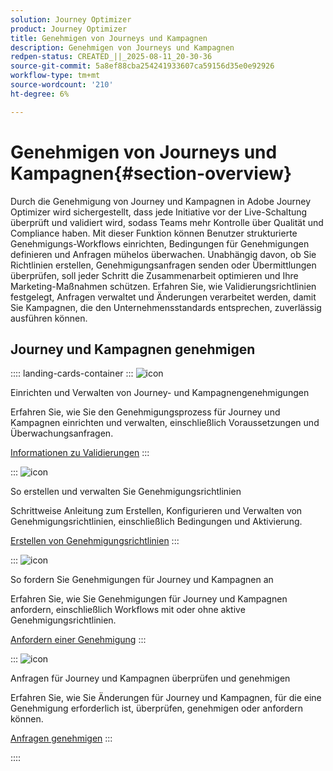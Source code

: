 ```yaml
---
solution: Journey Optimizer
product: Journey Optimizer
title: Genehmigen von Journeys und Kampagnen
description: Genehmigen von Journeys und Kampagnen
redpen-status: CREATED_||_2025-08-11_20-30-36
source-git-commit: 5a8ef88cba254241933607ca59156d35e0e92926
workflow-type: tm+mt
source-wordcount: '210'
ht-degree: 6%

---
```



# Genehmigen von Journeys und Kampagnen{#section-overview}

Durch die Genehmigung von Journey und Kampagnen in Adobe Journey Optimizer wird sichergestellt, dass jede Initiative vor der Live-Schaltung überprüft und validiert wird, sodass Teams mehr Kontrolle über Qualität und Compliance haben. Mit dieser Funktion können Benutzer strukturierte Genehmigungs-Workflows einrichten, Bedingungen für Genehmigungen definieren und Anfragen mühelos überwachen. Unabhängig davon, ob Sie Richtlinien erstellen, Genehmigungsanfragen senden oder Übermittlungen überprüfen, soll jeder Schritt die Zusammenarbeit optimieren und Ihre Marketing-Maßnahmen schützen. Erfahren Sie, wie Validierungsrichtlinien festgelegt, Anfragen verwaltet und Änderungen verarbeitet werden, damit Sie Kampagnen, die den Unternehmensstandards entsprechen, zuverlässig ausführen können.

## Journey und Kampagnen genehmigen

:::: landing-cards-container
:::
![icon](https://cdn.experienceleague.adobe.com/icons/book.svg?lang=de)

Einrichten und Verwalten von Journey- und Kampagnengenehmigungen

Erfahren Sie, wie Sie den Genehmigungsprozess für Journey und Kampagnen einrichten und verwalten, einschließlich Voraussetzungen und Überwachungsanfragen.

[Informationen zu Validierungen](../using/test-approve/gs-approval.md)
:::

:::
![icon](https://cdn.experienceleague.adobe.com/icons/gear.svg?lang=de)

So erstellen und verwalten Sie Genehmigungsrichtlinien

Schrittweise Anleitung zum Erstellen, Konfigurieren und Verwalten von Genehmigungsrichtlinien, einschließlich Bedingungen und Aktivierung.

[Erstellen von Genehmigungsrichtlinien](../using/test-approve/approval-policies.md)
:::

:::
![icon](https://cdn.experienceleague.adobe.com/icons/list-check.svg?lang=de)

So fordern Sie Genehmigungen für Journey und Kampagnen an

Erfahren Sie, wie Sie Genehmigungen für Journey und Kampagnen anfordern, einschließlich Workflows mit oder ohne aktive Genehmigungsrichtlinien.

[Anfordern einer Genehmigung](../using/test-approve/request-approval.md)
:::

:::
![icon](https://cdn.experienceleague.adobe.com/icons/shield-halved.svg?lang=de)

Anfragen für Journey und Kampagnen überprüfen und genehmigen

Erfahren Sie, wie Sie Änderungen für Journey und Kampagnen, für die eine Genehmigung erforderlich ist, überprüfen, genehmigen oder anfordern können.

[Anfragen genehmigen](../using/test-approve/review-approve-request.md)
:::

::::
